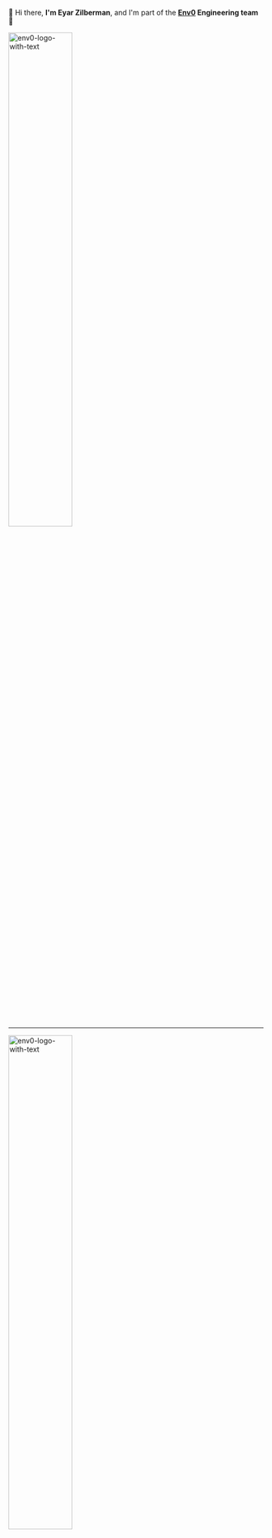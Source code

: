
👋 Hi there, **I'm Eyar Zilberman**, and I'm part of the **[Env0](https://www.env0.com) Engineering team** 🔧
<p align="left">
  <a href="[https://www.env0.com](https://www.linkedin.com/in/eyar-zilberman/)" target="blank">
    <img src="https://github-readme-stats.vercel.app/api?username=eyarz&show_icons=true&count_private=true&theme=nord&hide=stars&rank_icon=github" alt="env0-logo-with-text" width="50%">
  </a>
</p>

---

<p align="left">
  <a href="https://www.env0.com" target="blank">
    <img src="https://github.com/eyarz/eyarz/assets/19731161/7c7aeb76-06a3-4d54-bb15-68946a66106f" alt="env0-logo-with-text" width="50%">
  </a>
</p>

On August 10, 2023, HashiCorp announced a change of license for its products, including Terraform. After ~9 years of Terraform being open source under the MPL v2 license, it was to move under a non-open source BSL v1.1 license, starting from the next (1.6) version.

It is our belief that under the business license, the future of Terraform looks bleak. Community focus will shift, businesses will start looking for OSS alternatives, and independent tooling will gradually disappear. 

Simply put, the license is a poison pill for the Terraform ecosystem. One that will also have a ripple effect on other open-source projects, and undermine the credibility of open-source as a concept.

With this in mind, we are proud to be one of the first companies to join together in OpenTF, an initiative to keep Terraform open source–forever.

[![opentf repo card](https://github-readme-stats.vercel.app/api/pin/?username=opentffoundation\&repo=opentf\&show_owner=true)](https://github.com/opentffoundation/opentf)





<!--
![Anurag's GitHub lang](https://github-readme-stats.vercel.app/api/top-langs?username=eyarz&show_icons=true&theme=dark&locale=en&layout=compact)

### Technologies that I'm passionate about: 
Python, Node.js, Git, CI/CD, Infrastructure as code, GitOps, Kubernetes, Policy as code, Process automation.

**eyarz/eyarz** is a ✨ _special_ ✨ repository because its `README.md` (this file) appears on your GitHub profile.

Here are some ideas to get you started:

- 🔭 I’m currently working on ...
- 🌱 I’m currently learning ...
- 👯 I’m looking to collaborate on ...
- 🤔 I’m looking for help with ...
- 💬 Ask me about ...
- 📫 How to reach me: ...
- 😄 Pronouns: ...
- ⚡ Fun fact: ...

![env0-and-opentf](https://github.com/eyarz/eyarz/assets/19731161/89bdeb82-92ee-4728-bfb7-32f9712e210d)

![Anurag's GitHub stats](https://github-readme-stats.vercel.app/api?username=eyarz&show_icons=true&count_private=true&theme=nord&hide=stars&rank_icon=github)

<a href="https://twitter.com/eyarzilb" target="blank">
  <img align="center" src="https://cdn.jsdelivr.net/npm/@fortawesome/fontawesome-free@5.15.2/svgs/brands/twitter.svg" alt="Twitter" height="20" width="20" />
</a>

<a href="https://dev.to/eyarz" target="blank">
  <img align="center" src="https://cdn.jsdelivr.net/npm/@fortawesome/fontawesome-free@5.15.2/svgs/brands/dev.svg" alt="Keybase" height="20" width="20" />
</a>

<a href="https://www.linkedin.com/in/eyar-zilberman/" target="blank">
  <img align="center" src="https://cdn.jsdelivr.net/npm/@fortawesome/fontawesome-free@5.15.2/svgs/brands/linkedin.svg" alt="LinkedIn" height="20" width="20" />
</a>  
-->
